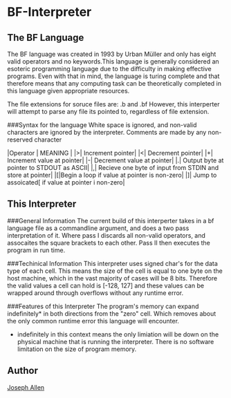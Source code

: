 # BF-Interpreter
## The BF Language
The BF language was created in 1993 by Urban Müller and only has eight valid operators and no keywords.This language is generally considered an esoteric programming language due to the difficulty in making effective programs. Even with that in mind, the language is turing complete and that therefore means that any computing task can be theoretically completed in this language given appropriate resources. 

The file extensions for soruce files are: .b and .bf
However, this interperter will attempt to parse any file its pointed to, regardless of file extension.

###Syntax for the language
White space is ignored, and non-valid characters are ignored by the interpreter.
Comments are made by any non-reserved character

|Operator | MEANING |
|>| Increment pointer|
|<| Decrement pointer|
|+| Increment value at pointer|
|-| Decrement value at pointer|
|.| Output byte at pointer to STDOUT as ASCII|
|,| Recieve one byte of input from STDIN and store at pointer|
|\[|Begin a loop if value at pointer is non-zero|
|]| Jump to assoicated\[ if value at pointer i non-zero|

## This Interpreter
###General Information
The current build of this interperter takes in a bf language file as a commandline argument, and does a two pass interpretation of it. Where pass I discards all non-valid operators, and assocaites the square brackets to each other. Pass II then executes the program in run time. 


###Techinical Information
This interpreter uses signed char's for the data type of each cell. This means the size of the cell is equal to one byte on the host machine, which in the vast majority of cases will be 8 bits. Therefore the valid values a cell can hold is \[-128, 127] and these values can be wrapped around through overflows without any runtime error. 

###Features of this Interpreter
The program's memory can expand indefinitely* in both directions from the "zero" cell. Which removes about the only common runtime error this language will encounter. 

* indefinitely in this context means the only limiation will be down on the physical machine that is running the interpreter. There is no software limitation on the size of program memory. 

## Author
[Joseph Allen](https://github.com/jallenNJ) 
